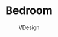 ---
title: Bedroom
author: VDesign
description: Bright colors for decoration and our favourite dark blue again. Do not get overwhelmed by it yet.  
year: 2015
image-path: /images/bedroom1.jpg
---
